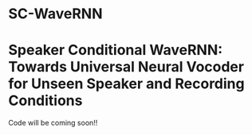 # SC-WaveRNN
# Speaker Conditional WaveRNN: Towards Universal Neural Vocoder for Unseen Speaker and Recording Conditions

Code will be coming soon!!
